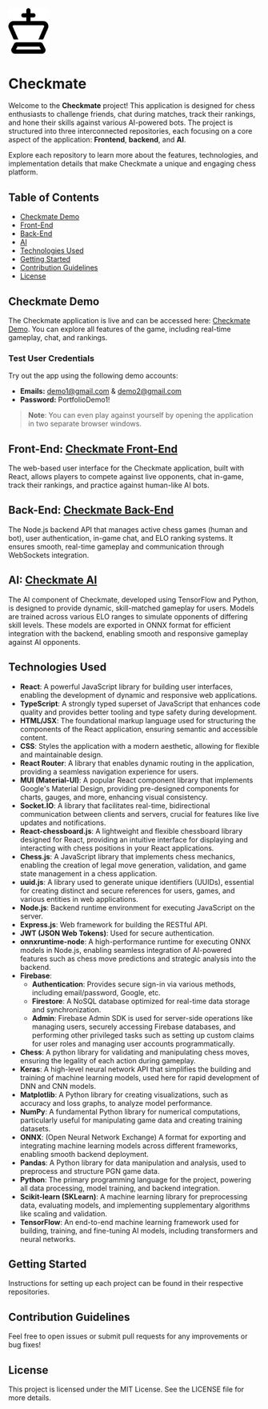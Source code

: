 <img width="80" src="https://github.com/AdenWhitworth/checkmate_Front-End/raw/master/src/Images/King%20Logo%20Black.svg" alt="Checkmate Logo">

# Checkmate

Welcome to the **Checkmate** project! This application is designed for chess enthusiasts to challenge friends, chat during matches, track their rankings, and hone their skills against various AI-powered bots. The project is structured into three interconnected repositories, each focusing on a core aspect of the application: **Frontend**, **backend**, and **AI**.

Explore each repository to learn more about the features, technologies, and implementation details that make Checkmate a unique and engaging chess platform.

## Table of Contents
- [Checkmate Demo](#checkmate-demo)
- [Front-End](https://github.com/AdenWhitworth/checkmate_Front-End)
- [Back-End](https://github.com/AdenWhitworth/checkmate_Back-End)
- [AI](https://github.com/AdenWhitworth/checkmate-AI)
- [Technologies Used](#technologies-used)
- [Getting Started](#getting-started)
- [Contribution Guidelines](#contribution-guidelines)
- [License](#license)

## Checkmate Demo

The Checkmate application is live and can be accessed here: [Checkmate Demo](https://checkmateplay.com). You can explore all features of the game, including real-time gameplay, chat, and rankings.

### Test User Credentials

Try out the app using the following demo accounts:

- **Emails:** demo1@gmail.com & demo2@gmail.com
- **Password:** PortfolioDemo1!

>**Note**: You can even play against yourself by opening the application in two separate browser windows.

## Front-End: [Checkmate Front-End](https://github.com/AdenWhitworth/checkmate_Front-End)

The web-based user interface for the Checkmate application, built with React, allows players to compete against live opponents, chat in-game, track their rankings, and practice against human-like AI bots.

## Back-End: [Checkmate Back-End](https://github.com/AdenWhitworth/checkmate_Back-End)

The Node.js backend API that manages active chess games (human and bot), user authentication, in-game chat, and ELO ranking systems. It ensures smooth, real-time gameplay and communication through WebSockets integration.

## AI: [Checkmate AI](https://github.com/AdenWhitworth/checkmate-AI)

The AI component of Checkmate, developed using TensorFlow and Python, is designed to provide dynamic, skill-matched gameplay for users. Models are trained across various ELO ranges to simulate opponents of differing skill levels. These models are exported in ONNX format for efficient integration with the backend, enabling smooth and responsive gameplay against AI opponents.

## Technologies Used

- **React**: A powerful JavaScript library for building user interfaces, enabling the development of dynamic and responsive web applications.
- **TypeScript**: A strongly typed superset of JavaScript that enhances code quality and provides better tooling and type safety during development.
- **HTML/JSX**: The foundational markup language used for structuring the components of the React application, ensuring semantic and accessible content.
- **CSS**: Styles the application with a modern aesthetic, allowing for flexible and maintainable design.
- **React Router**: A library that enables dynamic routing in the application, providing a seamless navigation experience for users.
- **MUI (Material-UI)**: A popular React component library that implements Google's Material Design, providing pre-designed components for charts, gauges, and more, enhancing visual consistency.
- **Socket.IO**: A library that facilitates real-time, bidirectional communication between clients and servers, crucial for features like live updates and notifications.
- **React-chessboard.js**: A lightweight and flexible chessboard library designed for React, providing an intuitive interface for displaying and interacting with chess positions in your React applications.
- **Chess.js**: A JavaScript library that implements chess mechanics, enabling the creation of legal move generation, validation, and game state management in a chess application.
- **uuid.js**: A library used to generate unique identifiers (UUIDs), essential for creating distinct and secure references for users, games, and various entities in web applications.
- **Node.js**: Backend runtime environment for executing JavaScript on the server.
- **Express.js**: Web framework for building the RESTful API.
- **JWT (JSON Web Tokens)**: Used for secure authentication.
- **onnxruntime-node**:  A high-performance runtime for executing ONNX models in Node.js, enabling seamless integration of AI-powered features such as chess move predictions and strategic analysis into the backend.
- **Firebase**:
  - **Authentication**: Provides secure sign-in via various methods, including email/password, Google, etc.
  - **Firestore**: A NoSQL database optimized for real-time data storage and synchronization.
  - **Admin**: Firebase Admin SDK is used for server-side operations like managing users, securely accessing Firebase databases, and performing other privileged tasks such as setting up custom claims for user roles and managing user accounts programmatically.
- **Chess**: A python library for validating and manipulating chess moves, ensuring the legality of each action during gameplay.
- **Keras**: A high-level neural network API that simplifies the building and training of machine learning models, used here for rapid development of DNN and CNN models.
- **Matplotlib**: A Python library for creating visualizations, such as accuracy and loss graphs, to analyze model performance.
- **NumPy**: A fundamental Python library for numerical computations, particularly useful for manipulating game data and creating training datasets.
- **ONNX**: (Open Neural Network Exchange) A format for exporting and integrating machine learning models across different frameworks, enabling smooth backend deployment.
- **Pandas**: A Python library for data manipulation and analysis, used to preprocess and structure PGN game data.
- **Python**: The primary programming language for the project, powering all data processing, model training, and backend integration.
- **Scikit-learn (SKLearn)**: A machine learning library for preprocessing data, evaluating models, and implementing supplementary algorithms like scaling and validation.
- **TensorFlow**: An end-to-end machine learning framework used for building, training, and fine-tuning AI models, including transformers and neural networks.

## Getting Started
Instructions for setting up each project can be found in their respective repositories.

## Contribution Guidelines
Feel free to open issues or submit pull requests for any improvements or bug fixes!

## License
This project is licensed under the MIT License. See the LICENSE file for more details.
